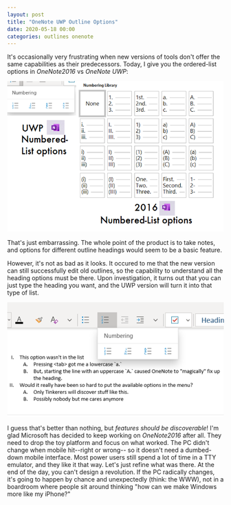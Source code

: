 ```yaml
---
layout: post
title: "OneNote UWP Outline Options"
date: 2020-05-18 00:00
categories: outlines onenote
---
```


It's occasionally very frustrating when new versions of tools don't offer the
same capabilities as their predecessors.  Today, I give you the ordered-list
options in *OneNote2016* vs *OneNote UWP*:

![one note screenshots](/assets/2020/08/onenote-outlining-options.png)

That's just embarrassing.  The whole point of the product is to take notes, and
options for different outline headings would seem to be a basic feature. 

However, it's not as bad as it looks.  It occured to me that the new version can still
successfully edit old outlines,
so the capability to understand all the heading options must be there.  Upon investigation,
it turns out that you can just type the heading you want, and the UWP version will turn it
into that type of list.

![example list screenshot](/assets/2020/08/example-list.png)

I guess that's better than nothing, but *features should be discoverable*! I'm glad
Microsoft has decided to keep working on *OneNote2016* after all.  They need to drop
the toy platform and focus on what worked.  The PC didn't change when mobile hit--right or wrong--
so it doesn't need a dumbed-down mobile interface.  Most power users still spend a lot of time in a
TTY emulator, and they like it that way.  Let's just refine what was there.  At the end of the
day, you can't design a revolution.  If the PC radically changes, it's going to happen by
chance and unexpectedly (think: the WWW), not in a boardroom where people sit around thinking "how 
can we make Windows more like my iPhone?"

